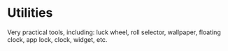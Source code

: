 # Utilities
Very practical tools, including: luck wheel, roll selector, wallpaper, floating clock, app lock, clock, widget, etc.
